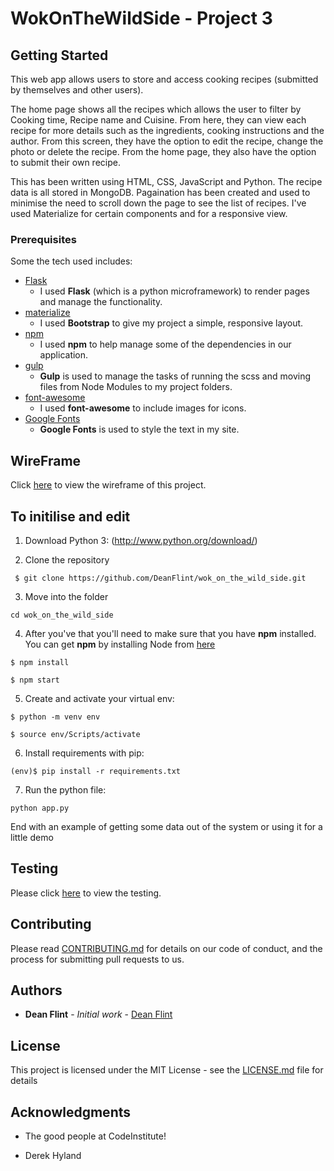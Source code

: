 # WokOnTheWildSide - Project 3

## Getting Started

This web app allows users to store and access cooking recipes (submitted by themselves and other users). 

The home page shows all the recipes which allows the user to filter by Cooking time, Recipe name and Cuisine. 
From here, they can view each recipe for more details such as the ingredients, cooking instructions and the author. 
From this screen, they have the option to edit the recipe, change the photo or delete the recipe. 
From the home page, they also have the option to submit their own recipe.

This has been written using HTML, CSS, JavaScript and Python. 
The recipe data is all stored in MongoDB. 
Pagaination has been created and used to minimise the need to scroll down the page to see the list of recipes. 
I've used Materialize for certain components and for a responsive view.

### Prerequisites

Some the tech used includes:

- [Flask](http://flask.pocoo.org/)
    - I used **Flask** (which is a python microframework) to render pages and manage the functionality.
- [materialize](https://materializecss.com/)
    - I used **Bootstrap** to give my project a simple, responsive layout.
- [npm](https://www.npmjs.com/)
    - I used **npm** to help manage some of the dependencies in our application.
- [gulp](https://gulpjs.com/)
    - **Gulp** is used to manage the tasks of running the scss and moving files from Node Modules to my project folders.
- [font-awesome](http://fontawesome.io/)
    - I used **font-awesome** to include images for icons.
- [Google Fonts](https://fonts.google.com/) 
    - **Google Fonts** is used to style the text in my site.

## WireFrame

Click [here](wireframe.pdf) to view the wireframe of this project.

## To initilise and edit

1. Download Python 3: (http://www.python.org/download/)

2. Clone the repository 

``` $ git clone https://github.com/DeanFlint/wok_on_the_wild_side.git```

3. Move into the folder

``` cd wok_on_the_wild_side ```

4. After you've that you'll need to make sure that you have **npm** installed. You can get **npm** by installing Node from [here](https://nodejs.org/en/)

``` $ npm install ```

``` $ npm start ```


5. Create and activate your virtual env:

``` $ python -m venv env ```

``` $ source env/Scripts/activate ```

6. Install requirements with pip:

``` (env)$ pip install -r requirements.txt ```

7. Run the python file:

``` python app.py ```

End with an example of getting some data out of the system or using it for a little demo

## Testing

Please click [here](/tests) to view the testing.

## Contributing

Please read [CONTRIBUTING.md](https://gist.github.com/PurpleBooth/b24679402957c63ec426) for details on our code of conduct, and the process for submitting pull requests to us.

## Authors

* **Dean Flint** - *Initial work* - [Dean Flint](https://github.com/DeanFlint)


## License

This project is licensed under the MIT License - see the [LICENSE.md](LICENSE.md) file for details

## Acknowledgments

* The good people at CodeInstitute!

* Derek Hyland
